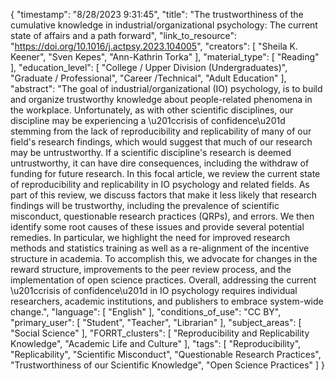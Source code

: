 {
    "timestamp": "8/28/2023 9:31:45",
    "title": "The trustworthiness of the cumulative knowledge in industrial/organizational psychology: The current state of affairs and a path forward",
    "link_to_resource": "https://doi.org/10.1016/j.actpsy.2023.104005",
    "creators": [
        "Sheila K. Keener",
        "Sven Kepes",
        "Ann-Kathrin Torka"
    ],
    "material_type": [
        "Reading"
    ],
    "education_level": [
        "College / Upper Division (Undergraduates)",
        "Graduate / Professional",
        "Career /Technical",
        "Adult Education"
    ],
    "abstract": "The goal of industrial/organizational (IO) psychology, is to build and organize trustworthy knowledge about people-related phenomena in the workplace. Unfortunately, as with other scientific disciplines, our discipline may be experiencing a \u201ccrisis of confidence\u201d stemming from the lack of reproducibility and replicability of many of our field's research findings, which would suggest that much of our research may be untrustworthy. If a scientific discipline's research is deemed untrustworthy, it can have dire consequences, including the withdraw of funding for future research. In this focal article, we review the current state of reproducibility and replicability in IO psychology and related fields. As part of this review, we discuss factors that make it less likely that research findings will be trustworthy, including the prevalence of scientific misconduct, questionable research practices (QRPs), and errors. We then identify some root causes of these issues and provide several potential remedies. In particular, we highlight the need for improved research methods and statistics training as well as a re-alignment of the incentive structure in academia. To accomplish this, we advocate for changes in the reward structure, improvements to the peer review process, and the implementation of open science practices. Overall, addressing the current \u201ccrisis of confidence\u201d in IO psychology requires individual researchers, academic institutions, and publishers to embrace system-wide change.",
    "language": [
        "English"
    ],
    "conditions_of_use": "CC BY",
    "primary_user": [
        "Student",
        "Teacher",
        "Librarian"
    ],
    "subject_areas": [
        "Social Science"
    ],
    "FORRT_clusters": [
        "Reproducibility and Replicability Knowledge",
        "Academic Life and Culture"
    ],
    "tags": [
        "Reproducibility",
        "Replicability",
        "Scientific Misconduct",
        "Questionable Research Practices",
        "Trustworthiness of our Scientific Knowledge",
        "Open Science Practices"
    ]
}